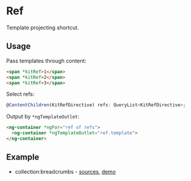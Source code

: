 # Ref

Template projecting shortcut.


## Usage

Pass templates through content:

```html
<span *kitRef>1</span>
<span *kitRef>2</span>
<span *kitRef>3</span>
```

Select refs:

```typescript
@ContentChildren(KitRefDirective) refs: QueryList<KitRefDirective>;
```

Output by `*ngTemplateOutlet`:

```html
<ng-container *ngFor="ref of refs">
  <ng-container *ngTemplateOutlet="ref.template">
</ng-container>
```


## Example

* collection:breadcrumbs - [sources](https://github.com/ngx-kit/ngx-kit/tree/master/packages/collection/lib/ui-breadcrumbs), [demo](http://ngx-kit.com/collection/module/ui-breadcrumbs)
